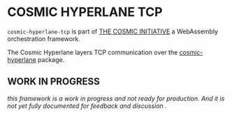 # COSMIC HYPERLANE TCP
`cosmic-hyperlane-tcp` is part of [THE COSMIC INITIATIVE](http://thecosmicinitiative.io) a WebAssembly orchestration framework.

The Cosmic Hyperlane layers TCP communication over the [cosmic-hyperlane](../cosmic-hyperlane/README.md) package.

## WORK IN PROGRESS
*this framework is a work in progress and not ready for production. And it is not yet fully documented for feedback and discussion .*

